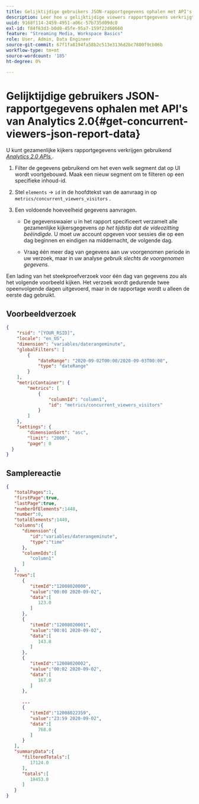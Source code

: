 ```yaml
---
title: Gelijktijdige gebruikers JSON-rapportgegevens ophalen met API's van Analytics 2.0
description: Leer hoe u gelijktijdige viewers rapportgegevens verkrijgt met de API's Analytics 2.0. Bekijk een voorbeeldverzoek en een antwoord.
uuid: 9168f114-2459-4951-a06c-57b735d09dc0
exl-id: f84f63d3-b0d0-45fe-95a7-159f22d60660
feature: "Streaming Media, Workspace Basics"
role: User, Admin, Data Engineer
source-git-commit: 67f1fa8194fa58b2c513e3136d2bc7880f9cb06b
workflow-type: tm+mt
source-wordcount: '185'
ht-degree: 0%

---
```



# Gelijktijdige gebruikers JSON-rapportgegevens ophalen met API&#39;s van Analytics 2.0{#get-concurrent-viewers-json-report-data}

U kunt gezamenlijke kijkers rapportgegevens verkrijgen gebruikend [_*Analytics 2.0 APIs*_ ](https://www.adobe.io/apis/experiencecloud/analytics/docs.html).

1. Filter de gegevens gebruikend om het even welk segment dat op UI wordt voortgebouwd. Maak een nieuw segment om te filteren op een specifieke inhoud-id.
1. Stel `elements` -> `id` in de hoofdtekst van de aanvraag in op `metrics/concurrent_viewers_visitors` .
1. Een voldoende hoeveelheid gegevens aanvragen.

   * De gegevenswaaier u in het rapport specificeert verzamelt alle gezamenlijke kijkersgegevens _op het tijdstip dat de videozitting beëindigde._
U moet uw account opgeven voor sessies die op een dag beginnen en eindigen na middernacht, de volgende dag.

   * Vraag één meer dag van gegevens aan uw voorgenomen periode in uw verzoek, maar in uw analyse _*gebruik slechts de voorgenomen gegevens.*_

Een lading van het steekproefverzoek voor één dag van gegevens zou als het volgende voorbeeld kijken. Het verzoek wordt gedurende twee opeenvolgende dagen uitgevoerd, maar in de rapportage wordt u alleen de eerste dag gebruikt.

## Voorbeeldverzoek

```json
{
    "rsid": "[YOUR_RSID]",
    "locale": "en_US",
    "dimension": "variables/daterangeminute",
    "globalFilters": [
        {
            "dateRange": "2020-09-02T00:00/2020-09-03T00:00",
            "type": "dateRange"
        }
    ],
    "metricContainer": {
        "metrics": [
            {
                "columnId": "column1",
                "id": "metrics/concurrent_viewers_visitors"
            }
        ]
    },
    "settings": {
        "dimensionSort": "asc",
        "limit": "2000",
        "page": 0
  }
}
```

## Samplereactie

```JSON
{
   "totalPages":1,
   "firstPage":true,
   "lastPage":true,
   "numberOfElements":1440,
   "number":0,
   "totalElements":1440,
   "columns":{
      "dimension":{
         "id":"variables/daterangeminute",
         "type":"time"
      },
      "columnIds":[
         "column1"
      ]
   },
   "rows":[
      {
         "itemId":"12008020000",
         "value":"00:00 2020-09-02",
         "data":[
            123.0
         ]
      },
      {
         "itemId":"12008020001",
         "value":"00:01 2020-09-02",
         "data":[
            143.0
         ]
      },
      {
         "itemId":"12008020002",
         "value":"00:02 2020-09-02",
         "data":[
            167.0
         ]
      },

      ...
      {
         "itemId":"12008022359",
         "value":"23:59 2020-09-02",
         "data":[
            768.0
         ]
      }
   ],
   "summaryData":{
      "filteredTotals":[
         17124.0
      ],
      "totals":[
         18453.0
      ]
   }
}
```


<!--
You can extract the concurrent viewers report data using the Experience Cloud API Explorer as follows.

1. Navigate to: [https://www.adobe.io.](https://www.adobe.io)
1. Select and enter the following information in the API Explorer form:

    * **API -** Select "Report".
    * **Method -** Select "Queue".
    * **Environment -** Select your data center.
    * Request JSON - Specify the following:

        * `reportSuiteID` - For info on reports suites: [Report Suites](https://experienceleague.adobe.com/docs/analytics/admin/manage-report-suites/report-suites-admin.html?lang=nl-NL)

        * `dateTo` - End date of the report.         

          >[!NOTE]
          >
          >The maximum time period supported is two days.

        * `dateFrom` - Start date of the report.
        * `elements : id` - Set to `"videoconcurrentviewers"`

        * `elements : top` - Specify the number of entries to be returned.

      Sample request body:

      ```    
      {
          "reportDescription": {
              "reportSuiteID": "[Your Report Suite ID]",
              "dateTo": "2017-09-07",
              "dateFrom": "2017-09-07"
              "metrics": [
                  {
                      "id": "instances"
                  }
              ],
              "elements": [
                  {
                      "id": "videoconcurrentviewers",
                      "top": 2880
                  }
              ]
              "locale": "en_US"
          }
      }

      ```

      >[!TIP]
      >
      >Some sessions are ended on the next day, and at that point the data will be available for reporting. In that case the best approach is to select 2 days (2880 minutes) of data, and use only the data for the first day (1440 minutes).

1. Click **Get Response**.

   In the Response field, you should get a `reportID`.
1. In the form, change **Method** to "Get".
1. Enter the value of the `reportID` you received in Step 3, and click **Get Response**.

   The concurrent viewers report data, in JSON format, is presented in the Response field.

   For example:

   ![](assets/api_helper_2.png)

   ![](assets/api_helper_1.png)

-->
